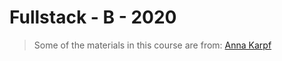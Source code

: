 # Fullstack - B - 2020

> Some of the materials in this course are from: [Anna Karpf](https://github.com/AnnaKarpf)
